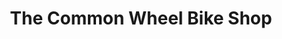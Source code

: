 ---
title: "The Common Wheel Bike Shop"
url: /lancaster/the-common-wheel-bike-shop/
shop: Fahrrad
---